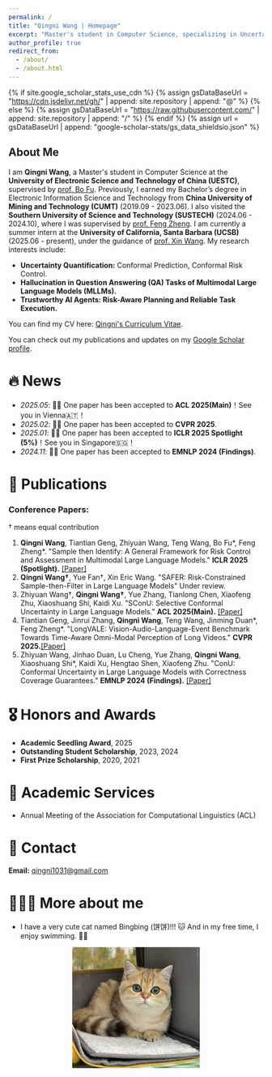 ```yaml
---
permalink: /
title: "Qingni Wang | Homepage"
excerpt: "Master's student in Computer Science, specializing in Uncertainty Quantification and Multimodal LLMs."
author_profile: true
redirect_from: 
  - /about/
  - /about.html
---
```


{% if site.google_scholar_stats_use_cdn %}
{% assign gsDataBaseUrl = "https://cdn.jsdelivr.net/gh/" | append: site.repository | append: "@" %}
{% else %}
{% assign gsDataBaseUrl = "https://raw.githubusercontent.com/" | append: site.repository | append: "/" %}
{% endif %}
{% assign url = gsDataBaseUrl | append: "google-scholar-stats/gs_data_shieldsio.json" %}

<span class='anchor' id='about-me'></span>

## About Me

I am **Qingni Wang**, a Master's student in Computer Science at the **University of Electronic Science and Technology of China (UESTC)**, supervised by [prof. Bo Fu](https://en.uestc.edu.cn/info/1074/2136.htm). Previously, I earned my Bachelor’s degree in Electronic Information Science and Technology from **China University of Mining and Technology (CUMT)** (2019.09 - 2023.06). I also visited the **Southern University of Science and Technology (SUSTECH)** (2024.06 - 2024.10), where I was supervised by [prof. Feng Zheng](https://scholar.google.com/citations?user=PcmyXHMAAAAJ&hl=en). I am currently a summer intern at the **University of California, Santa Barbara (UCSB)**(2025.06 - present), under the guidance of [prof. Xin Wang](https://eric-xw.github.io). My research interests include:
- **Uncertainty Quantification:** Conformal Prediction, Conformal Risk Control.
- **Hallucination in Question Answering (QA) Tasks of Multimodal Large Language Models (MLLMs).**
- **Trustworthy AI Agents: Risk-Aware Planning and Reliable Task Execution.**

You can find my CV here: [Qingni's Curriculum Vitae](../assets/wqn_phd.pdf).

You can check out my publications and updates on my [Google Scholar profile](https://scholar.google.com/citations?user=awhNfL4AAAAJ). 

# 🔥 News
- *2025.05*: 🎉🎉 One paper has been accepted to **ACL 2025(Main)**！See you in Vienna🇦🇹！
- *2025.02*: 🎉🎉 One paper has been accepted to **CVPR 2025**.
- *2025.01*: 🎉🎉 One paper has been accepted to **ICLR 2025 Spotlight (5%)**！See you in Singapore🇸🇬！
- *2024.11*: 🎉🎉 One paper has been accepted to **EMNLP 2024 (Findings)**.


# 📝 Publications

### Conference Papers:
† means equal contribution
1. **Qingni Wang**, Tiantian Geng, Zhiyuan Wang, Teng Wang, Bo Fu*, Feng Zheng*. "Sample then Identify: A General Framework for Risk Control and Assessment in Multimodal Large Language Models." **ICLR 2025 (Spotlight).** [[Paper]](https://openreview.net/forum?id=9WYMDgxDac)
2. **Qingni Wang†**, Yue Fan†, Xin Eric Wang. "SAFER: Risk-Constrained Sample-then-Filter in Large Language Models" Under review.
4. Zhiyuan Wang†, **Qingni Wang†**, Yue Zhang, Tianlong Chen, Xiaofeng Zhu, Xiaoshuang Shi, Kaidi Xu. "SConU: Selective Conformal Uncertainty in Large Language Models." **ACL 2025(Main).** [[Paper]](https://arxiv.org/pdf/2504.14154)
5. Tiantian Geng, Jinrui Zhang, **Qingni Wang**, Teng Wang, Jinming Duan*, Feng Zheng*. "LongVALE: Vision-Audio-Language-Event Benchmark Towards Time-Aware Omni-Modal Perception of Long Videos." **CVPR 2025.**[[Paper]](https://arxiv.org/pdf/2411.19772)
6. Zhiyuan Wang, Jinhao Duan, Lu Cheng, Yue Zhang, **Qingni Wang**, Xiaoshuang Shi*, Kaidi Xu, Hengtao Shen, Xiaofeng Zhu. "ConU: Conformal Uncertainty in Large Language Models with Correctness Coverage Guarantees." **EMNLP 2024 (Findings).** [[Paper]](https://aclanthology.org/2024.findings-emnlp.404/)

# 🎖 Honors and Awards
- **Academic Seedling Award**, 2025
- **Outstanding Student Scholarship**, 2023, 2024
- **First Prize Scholarship**, 2020, 2021


# 📜 Academic Services
- Annual Meeting of the Association for Computational Linguistics (ACL)

# 📩 Contact
**Email:** qingni1031@gmail.com

# 🙋🏻‍♀️ More about me
- I have a very cute cat named Bingbing (饼饼)!!! 🐱 And in my free time, I enjoy swimming. 🏊‍♀️
<div style="text-align: center;">
  <img src="../assets/bing.jpg" alt="Bingbing(饼饼)" style="width: 50%;">
</div>

